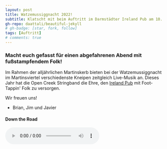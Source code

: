 ```yaml
---
layout: post
title: Watzemussiggnacht 2022!
subtitle: Klatscht mit beim Auftritt im Darmstädter Ireland Pub am 10. September!
gh-repo: daattali/beautiful-jekyll
# gh-badge: [star, fork, follow]
tags: [Auftritt]
# comments: true
---
```


### Macht euch gefasst für einen abgefahrenen Abend mit fußstampfendem Folk!

Im Rahmen der alljährlichen Martinskerb bieten bei der Watzemussiggnacht im Martinsviertel verschiedenste Kneipen zeitgleich Live-Musik an. Dieses Jahr hat die Open Creek Stringband die Ehre, den [Ireland Pub](http://www.irelandpub.de/) mit Foot-Tappin' Folk zu versorgen. 

Wir freuen uns!

- Brian, Jim und Javier
  
#### Down the Road
 <audio controls>
     <source src="/assets/mp3/jam_session.mp3" type="audio/mpeg">
</audio>